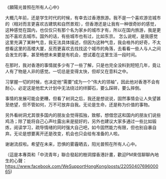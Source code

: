 《願陽光普照在所有人心中》

大概几年前，还是学生时代的时候，有幸去过香港旅游。我不是一个喜欢游览城市的（相对而言更喜欢古建筑和自然景观），但香港还是让我有一种很奇妙的感觉，这种感觉在国内，也仅仅只有那个名为家乡的城市才有，所以在国内旅游，我是更加不喜欢去城市。国外的话，有些城市也有过，比如东京。
怎么说呢，是我感觉这里充满了某种气息，我无法具体描述，但因为这种气息，我会格外的好奇，不太想看这里的高楼大厦，反而更喜欢去找找这个城市的角落，去看看一些人与人之间会发生的事，甚至畅想未来要是有机会，想试着在这里生活一段时间。

在那时，我对香港的事情就多少有了一些了解，只是也完全没料到短短几年，竟让人有了物是人非的感觉。一切总是变得太快，但却又在意料之中。

习掌握一切的时候，也决定他“需要”成为一个“伟大的领袖”，因此他对香港不会有耐心，必定这是他宏大计划中无法绕过的绊脚石，要么踩碎，要么摔倒。

事情的发展可能会更糟，但看了树洞之后，我还是想说说，固然事情会让人失望甚至绝望，但不管如何，万不可放弃自我。无论是生命，还是称为价值的事物。

另外看树洞尤其很多国内的朋友会觉得孤独，致郁，想借您这和国内的朋友们说些鸡汤；除了能将自己心声吐露出来是挺好的，另外也建议大家多通过一些比如锻炼，阅读学习，疏导情绪的同时强大自己吧，如今固然能力有限，但也别自暴自弃。无论是想要离开还是改变，机会也只会给有准备的人啦。

谢谢流叔啦。希望在未来，恐惧的雾霾晒去，阳光普照在所有人心中。

（這是本專頁和「中流青年」聯合發起的樹洞撐香港計畫，歡迎PM來信聊聊內地生的心聲：https://www.facebook.com/WeSupportHongKong/posts/2205040769600065)
